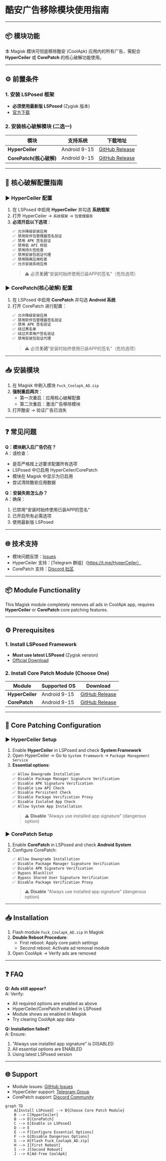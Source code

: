 # 酷安广告移除模块使用指南  

---

## 📦 模块功能  
本 Magisk 模块可彻底移除酷安 (CoolApk) 应用内的所有广告，需配合 **HyperCeiler** 或 **CorePatch** 的核心破解功能使用。

---

## ⚙️ 前置条件  
### 1. 安装 LSPosed 框架  
- **必须使用最新版 LSPosed** (Zygisk 版本)  
- [官方下载](https://github.com/LSPosed/LSPosed/releases)  

### 2. 安装核心破解模块 (二选一)  
| 模块 | 支持系统 | 下载地址 |  
|------|----------|----------|  
| **HyperCeiler** | Android 9-15 | [GitHub Release](https://github.com/ReChronoRain/HyperCeiler/releases) |  
| **CorePatch(核心破解)** | Android 9-15 | [GitHub Release](https://github.com/LSPosed/CorePatch/releases) |  

---

## 🔧 核心破解配置指南  
### ▶️ HyperCeiler 配置  
1. 在 LSPosed 中启用 **HyperCeiler** 并勾选 **系统框架**  
2. 打开 HyperCeiler → `系统框架` → `包管理服务`  
3. **必须开启以下选项**：  
   ```markdown
   ✅ 允许降级安装应用  
   ✅ 禁用软件包管理器签名验证  
   ✅ 禁用 APK 签名验证  
   ✅ 禁用低 API 校验  
   ✅ 禁用持久性检查  
   ✅ 禁用安装包验证代理  
   ✅ 禁用隔离应用检查  
   ✅ 允许安装系统应用  
   ```
   > ⚠️ 必须**关闭**"安装时始终使用已装APP的签名"（危险选项）

### ▶️ CorePatch(核心破解) 配置  
1. 在 LSPosed 中启用 **CorePatch** 并勾选 **Android 系统**  
2. 打开 CorePatch 进行配置：  
   ```markdown
   ✅ 允许降级安装应用  
   ✅ 禁用软件包管理器签名验证  
   ✅ 禁用 APK 签名验证  
   ✅ 绕过黑名单  
   ✅ 绕过共享用户签名验证  
   ✅ 禁用安装包验证代理  
   ```
   > ⚠️ 必须**关闭**"安装时始终使用已装APP的签名"（危险选项）

---

## 📥 安装模块  
1. 在 Magisk 中刷入模块 `Fuck_Coolapk_AD.zip`  
2. **强制重启两次**：  
   - 第一次重启：应用核心破解配置  
   - 第二次重启：激活广告移除模块  
3. 打开酷安 → 验证广告已消失  

---

## ❓ 常见问题  
**Q：模块刷入后广告仍在？**  
A：请检查：  
- 是否严格按上述要求配置所有选项  
- LSPosed 中已启用 HyperCeiler/CorePatch  
- 模块在 Magisk 中显示为已启用  
- 尝试清除酷安应用数据  

**Q：安装失败怎么办？**  
A：确保：  
1. 已禁用"安装时始终使用已装APP的签名"  
2. 已开启所有必需选项  
3. 使用最新版 LSPosed  

---

## 🌐 技术支持  
- 模块问题反馈：[Issues](https://github.com/yourname/coolapk-adblock/issues)  
- HyperCeiler 支持：[Telegram 群组]（https://t.me/HyperCeiler）  
- CorePatch 支持：[Discord 社区](https://discord.gg/lsposed)  

---


## 📦 Module Functionality  
This Magisk module completely removes all ads in CoolApk app, requires **HyperCeiler** or **CorePatch** core patching features.  

---

## ⚙️ Prerequisites  
### 1. Install LSPosed Framework  
- **Must use latest LSPosed** (Zygisk version)  
- [Official Download](https://github.com/LSPosed/LSPosed/releases)  

### 2. Install Core Patch Module (Choose One)  
| Module | Supported OS | Download |  
|--------|--------------|----------|  
| **HyperCeiler** | Android 9-15 | [GitHub Release](https://github.com/ReChronoRain/HyperCeiler/releases) |  
| **CorePatch** | Android 9-15 | [GitHub Release](https://github.com/LSPosed/CorePatch/releases) |  

---

## 🔧 Core Patching Configuration  
### ▶️ HyperCeiler Setup  
1. Enable **HyperCeiler** in LSPosed and check **System Framework**  
2. Open HyperCeiler → Go to `System Framework` → `Package Management Service`  
3. **Essential options**:  
   ```markdown
   ✅ Allow Downgrade Installation  
   ✅ Disable Package Manager Signature Verification  
   ✅ Disable APK Signature Verification  
   ✅ Disable Low API Check  
   ✅ Disable Persistent Check  
   ✅ Disable Package Verification Proxy  
   ✅ Disable Isolated App Check  
   ✅ Allow System App Installation  
   ```
   > ⚠️ **Disable** "Always use installed app signature" (dangerous option)

### ▶️ CorePatch Setup  
1. Enable **CorePatch** in LSPosed and check **Android System**  
2. Configure CorePatch:  
   ```markdown
   ✅ Allow Downgrade Installation  
   ✅ Disable Package Manager Signature Verification  
   ✅ Disable APK Signature Verification  
   ✅ Bypass Blacklist  
   ✅ Bypass Shared User Signature Verification  
   ✅ Disable Package Verification Proxy  
   ```
   > ⚠️ **Disable** "Always use installed app signature" (dangerous option)

---

## 📥 Installation  
1. Flash module `Fuck_Coolapk_AD.zip` in Magisk  
2. **Double Reboot Procedure**:  
   - First reboot: Apply core patch settings  
   - Second reboot: Activate ad removal module  
3. Open CoolApk → Verify ads are removed  

---

## ❓ FAQ  
**Q: Ads still appear?**  
A: Verify:  
- All required options are enabled as above  
- HyperCeiler/CorePatch enabled in LSPosed  
- Module shows as enabled in Magisk  
- Try clearing CoolApk app data  

**Q: Installation failed?**  
A: Ensure:  
1. "Always use installed app signature" is DISABLED  
2. All essential options are ENABLED  
3. Using latest LSPosed version  

---

## 🌐 Support  
- Module issues: [GitHub Issues](https://github.com/yourname/coolapk-adblock/issues)  
- HyperCeiler support: [Telegram Group](https://t.me/HyperCeiler)  
- CorePatch support: [Discord Community](https://discord.gg/lsposed)  

```mermaid
graph TD
    A[Install LSPosed] --> B{Choose Core Patch Module}
    B --> C[HyperCeiler]
    B --> D[CorePatch]
    C --> E[Enable in LSPosed]
    D --> E
    E --> F[Configure Essential Options]
    F --> G[Disable Dangerous Options]
    G --> H[Flash Fuck_Coolapk_AD.zip]
    H --> I[First Reboot]
    I --> J[Second Reboot]
    J --> K[Ad-free CoolApk]
```
